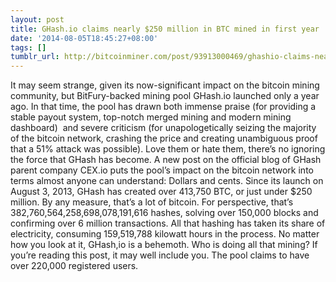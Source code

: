```yaml
---
layout: post
title: GHash.io claims nearly $250 million in BTC mined in first year
date: '2014-08-05T18:45:27+08:00'
tags: []
tumblr_url: http://bitcoinminer.com/post/93913000469/ghashio-claims-nearly-250-million-in-btc-mined
---
```



It may seem strange, given its now-significant impact on the bitcoin mining community, but BitFury-backed mining pool GHash.io launched only a year ago. In that time, the pool has drawn both immense praise (for providing a stable payout system, top-notch merged mining and modern mining dashboard)  and severe criticism (for unapologetically seizing the majority of the bitcoin network, crashing the price and creating unambiguous proof that a 51% attack was possible). Love them or hate them, there’s no ignoring the force that GHash has become.
A new post on the official blog of GHash parent company CEX.io puts the pool’s impact on the bitcoin network into terms almost anyone can understand: Dollars and cents. Since its launch on August 3, 2013, GHash has created over 413,750 BTC, or just under $250 million.
By any measure, that’s a lot of bitcoin. For perspective, that’s 382,760,564,258,698,078,191,616 hashes, solving over 150,000 blocks and confirming over 6 million transactions. All that hashing has taken its share of electricity, consuming 159,519,788 kilowatt hours in the process. No matter how you look at it, GHash,io is a behemoth.
Who is doing all that mining? If you’re reading this post, it may well include you. The pool claims to have over 220,000 registered users.
